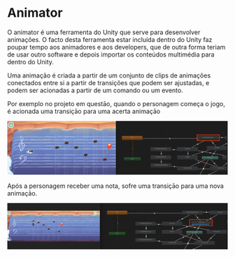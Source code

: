 # Animator

O animator é uma ferramenta do Unity que serve para desenvolver animações. O facto desta ferramenta estar incluída dentro do Unity faz poupar tempo aos animadores e aos developers, que de outra forma teriam de usar outro software e depois importar os conteúdos multimédia para dentro do Unity.

Uma animação é criada a partir de um conjunto de clips de animações conectados entre si a partir de transições que podem ser ajustadas, e podem ser acionadas a partir de um comando ou um evento.&#x20;

Por exemplo no projeto em questāo, quando o personagem começa o jogo, é acionada uma transiçāo para uma acerta animaçāo

![A personagem está a utilizar a animaçāo "SwimmingAnimation"](<../../.gitbook/assets/Screenshot 2022-05-10 at 17.51.52.png>)

Após a personagem receber uma nota, sofre uma transiçāo para uma nova animaçāo.

![A personagem transita para uma nova animaçāo após receber uma nota](<../../.gitbook/assets/Screenshot 2022-05-10 at 17.59.05.png>)
